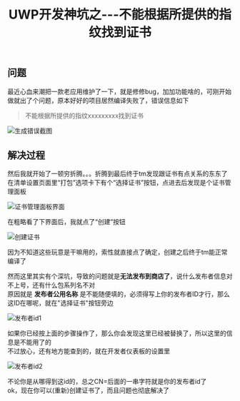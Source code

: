 ﻿---
title: UWP开发神坑之---不能根据所提供的指纹找到证书
categories: UWP
tags: [UWP]
---

## 问题

最近心血来潮把一款老应用维护了一下，就是修修bug，加加功能啥的，可刚开始做就出了个问题，原本好好的项目居然编译失败了，错误信息如下

> 不能根据所提供的指纹xxxxxxxxx找到证书

![生成错误截图](/img/uwp-build-error-by-certificate.png)

## 解决过程

然后我就开始了一顿穷折腾。。。折腾到最后终于tm发现跟证书有点关系的东东了   
在清单设置页面里“打包”选项卡下有个“选择证书”按钮，点进去后发现是个证书管理面板

![证书管理面板界面](/img/证书管理面板.png)

在粗略看了下界面后，我就点了“创建”按钮

![创建证书](/img/创建证书.png)

因为不知道这些玩意是干嘛用的，索性就直接点了确定，创建之后终于tm能正常编译了

然而这里其实有个深坑，导致的问题就是**无法发布到商店了**，说什么发布者信息对不上号，还有什么包系列名不对  
原因就是 **发布者公用名称** 是不能随便填的，必须得写上你的发布者ID才行，那么这ID在哪呢，就在"选择证书"按钮旁边

![发布者id1](/img/发布者id1.png)

如果你已经按上面的步骤操作了，那么你会发现这里已经被替换了，所以这里的信息是不能用了的  
不过放心，还有地方能查到的，就在开发者仪表板的设置里

![发布者id2](/img/发布者id2.png)

不论你是从哪得到这id的，总之CN=后面的一串字符就是你的发布者id了  
ok，现在你可以(重新)创建证书了，而且问题也彻底解决了